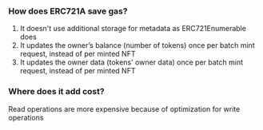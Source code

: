 ### How does ERC721A save gas?
1. It doesn't use additional storage for metadata as ERC721Enumerable does
2. It updates the owner’s balance (number of tokens) once per batch mint request, instead of per minted NFT
3. It updates the owner data (tokens' owner data) once per batch mint request, instead of per minted NFT
### Where does it add cost?
Read operations are more expensive because of optimization for write operations